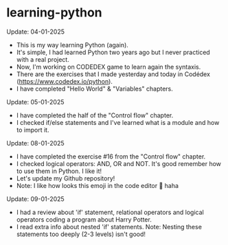 # learning-python

Update: 04-01-2025
- This is my way learning Python (again).
- It's simple, I had learned Python two years ago but I never practiced with a real project.
- Now, I'm working on CODEDEX game to learn again the syntaxis.
- There are the exercises that I made yesterday and today in Codédex (https://www.codedex.io/python).
- I have completed "Hello World" & "Variables" chapters.

Update: 05-01-2025
- I have completed the half of the "Control flow" chapter.
- I checked if/else statements and I've learned what is a module and how to import it.

Update: 08-01-2025
- I have completed the exercise #16 from the "Control flow" chapter.
- I checked logical operators: AND, OR and NOT. It's good remember how to use them in Python. I like it!
- Let's update my Github repository!
- Note: I like how looks this emoji in the code editor 🎢 haha

Update: 09-01-2025
- I had a review about 'if' statement, relational operators and logical operators coding a program about Harry Potter.
- I read extra info about nested 'if' statements. Note: Nesting these statements too deeply (2-3 levels) isn't good!